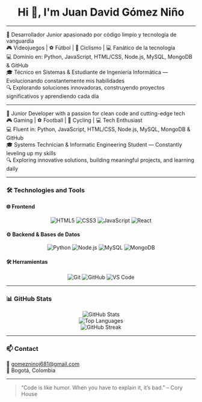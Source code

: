 <h1 align="center">Hi 👋, I'm Juan David Gómez Niño</h1>

---

🚀 Desarrollador Junior apasionado por código limpio y tecnología de vanguardia  
🎮 Videojuegos | ⚽ Fútbol | 🚴 Ciclismo | 💻 Fanático de la tecnología  
💻 Dominio en: Python, JavaScript, HTML/CSS, Node.js, MySQL, MongoDB & GitHub  
🎓 Técnico en Sistemas & Estudiante de Ingeniería Informática — Evolucionando constantemente mis habilidades  
🔍 Explorando soluciones innovadoras, construyendo proyectos significativos y aprendiendo cada día  

---

🚀 Junior Developer with a passion for clean code and cutting-edge tech <br>
🎮 Gaming | ⚽ Football | 🚴 Cycling | 💻 Tech Enthusiast  <br>
💻 Fluent in: Python, JavaScript, HTML/CSS, Node.js, MySQL, MongoDB & GitHub  <br>
🎓 Systems Technician & Informatic Engineering Student — Constantly leveling up my skills  <br>
🔍 Exploring innovative solutions, building meaningful projects, and learning daily  <br>

---

### 🛠️ Technologies and Tools

#### 🌐 **Frontend**
<div align="center">
  
![HTML5](https://img.shields.io/badge/-HTML5-E34F26?style=for-the-badge&logo=html5&logoColor=white)
![CSS3](https://img.shields.io/badge/-CSS3-1572B6?style=for-the-badge&logo=css3&logoColor=white)
![JavaScript](https://img.shields.io/badge/-JavaScript-F7DF1E?style=for-the-badge&logo=javascript&logoColor=black)
![React](https://img.shields.io/badge/-React-61DAFB?style=for-the-badge&logo=react&logoColor=black)

</div>

#### ⚙️ **Backend & Bases de Datos**
<div align="center">

![Python](https://img.shields.io/badge/-Python-3776AB?style=for-the-badge&logo=python&logoColor=white)
![Node.js](https://img.shields.io/badge/-Node.js-339933?style=for-the-badge&logo=node.js&logoColor=white)
![MySQL](https://img.shields.io/badge/-MySQL-4479A1?style=for-the-badge&logo=mysql&logoColor=white)
![MongoDB](https://img.shields.io/badge/-MongoDB-47A248?style=for-the-badge&logo=mongodb&logoColor=white)

</div>

#### 🛠️ **Herramientas**
<div align="center">

![Git](https://img.shields.io/badge/-Git-F05032?style=for-the-badge&logo=git&logoColor=white)
![GitHub](https://img.shields.io/badge/-GitHub-181717?style=for-the-badge&logo=github&logoColor=white)
![VS Code](https://img.shields.io/badge/-VSCode-007ACC?style=for-the-badge&logo=visual-studio-code&logoColor=white)

</div>

---

### 📊 GitHub Stats

<p align="center">
  <img src="https://github-readme-stats.vercel.app/api?username=juangomezn&show_icons=true&theme=radical" alt="GitHub Stats" />
  <br />
  <img src="https://github-readme-stats.vercel.app/api/top-langs/?username=juangomezn&layout=compact&theme=radical" alt="Top Languages" />
  <br />
  <img src="https://streak-stats.demolab.com?user=juangomezn&theme=radical" alt="GitHub Streak" />
</p>

---

### 📫 Contact

📧 gomezninoj681@gmail.com<br>
📍 Bogotá, Colombia  <br>

---

> “Code is like humor. When you have to explain it, it’s bad.” – Cory House
